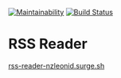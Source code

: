 [![Maintainability](https://api.codeclimate.com/v1/badges/fbd96cb66aebe47d7239/maintainability)](https://codeclimate.com/github/nzleonid/project-lvl3-s402/maintainability)
[![Build Status](https://travis-ci.org/nzleonid/project-lvl3-s402.svg?branch=master)](https://travis-ci.org/nzleonid/project-lvl3-s402)
# RSS Reader
[rss-reader-nzleonid.surge.sh](http://rss-reader-nzleonid.surge.sh/)
